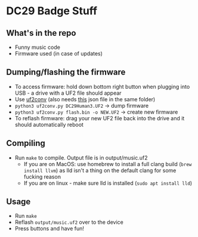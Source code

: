 # DC29 Badge Stuff

## What's in the repo
+ Funny music code
+ Firmware used (in case of updates)

## Dumping/flashing the firmware
+ To access firmware: hold down bottom right button when plugging into USB - a drive with a UF2 file should appear
+ Use [uf2conv](https://github.com/microsoft/uf2/blob/master/utils/uf2conv.py) (also needs [this](https://github.com/microsoft/uf2/blob/master/utils/uf2families.json) json file in the same folder)
+ `python3 uf2conv.py DC29Human3.UF2` -> dump firmware
+ `python3 uf2conv.py flash.bin -o NEW.UF2` -> create new firmware
+ To reflash firmware: drag your new UF2 file back into the drive and it should automatically reboot

## Compiling
+ Run `make` to compile. Output file is in output/music.uf2
  + If you are on MacOS: use homebrew to install a full clang build (`brew install llvm`) as lld isn't a thing on the default clang for some fucking reason
  + If you are on linux - make sure lld is installed (`sudo apt install lld`)

## Usage
+ Run `make`
+ Reflash `output/music.uf2` over to the device 
+ Press buttons and have fun!
